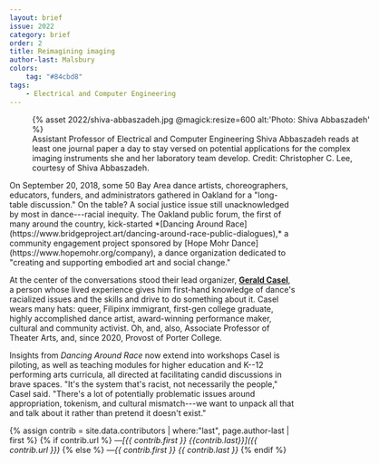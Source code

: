 ```yaml
---
layout: brief
issue: 2022
category: brief
order: 2
title: Reimagining imaging
author-last: Malsbury
colors:
    tag: "#84cbd8"
tags:
    - Electrical and Computer Engineering
---
```

<figure class="briefs-full" style="width:600px">
  {% asset 2022/shiva-abbaszadeh.jpg @magick:resize=600 alt:'Photo: Shiva Abbaszadeh' %}<figcaption markdown="span">Assistant Professor of Electrical and Computer Engineering Shiva
Abbaszadeh reads at least one journal paper a day to stay versed on
potential applications for the complex imaging instruments she and her
laboratory team develop. Credit: Christopher C. Lee, courtesy of Shiva
Abbaszadeh.</figcaption>
</figure>
On September 20, 2018, some 50 Bay Area dance artists, choreographers, educators, funders, and administrators gathered in Oakland for a "long-table discussion." On the table? A social justice issue still unacknowledged by most in dance---racial inequity. The Oakland public forum, the first of many around the country, kick-started *[Dancing Around Race](https://www.bridgeproject.art/dancing-around-race-public-dialogues),* a community engagement project sponsored by [Hope Mohr Dance](https://www.hopemohr.org/company), a dance organization dedicated to "creating and supporting embodied art and social change."

At the center of the conversations stood their lead organizer, [**Gerald Casel**](https://theater.ucsc.edu/faculty/gerald-casel), a person whose lived experience gives him first-hand knowledge of dance's racialized issues and the skills and drive to do something about it. Casel wears many hats: queer, Filipinx immigrant, first-gen college graduate, highly accomplished dance artist, award-winning performance maker, cultural and community activist. Oh, and, also, Associate Professor of Theater Arts, and, since 2020, Provost of Porter College.

Insights from *Dancing Around Race* now extend into workshops Casel is piloting, as well as teaching modules for higher education and K--12 performing arts curricula, all directed at facilitating candid discussions in brave spaces. "It's the system that's racist, not necessarily the people," Casel said. "There's a lot of potentially problematic issues around appropriation, tokenism, and cultural mismatch---we want to unpack all that and talk about it rather than pretend it doesn't exist."

{% assign contrib = site.data.contributors | where:"last", page.author-last | first %}
{% if contrib.url %}
*&mdash;[{{ contrib.first }} {{contrib.last}}]({{ contrib.url }})*
{% else %}
*&mdash;{{ contrib.first }} {{ contrib.last }}*
{% endif %}
